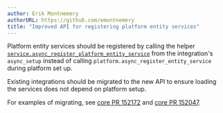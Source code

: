 ```yaml
---
author: Erik Montnemery
authorURL: https://github.com/emontnemery
title: "Improved API for registering platform entity services"
---
```


Platform entity services should be registered by calling the helper [`service.async_register_platform_entity_service`](/docs/dev_101_services?_highlight=async_register_platform_entity_service#entity-service-actions) from the integration's `async_setup` instead of calling `platform.async_register_entity_service` during platform set up.

Existing integrations should be migrated to the new API to ensure loading the services does not depend on platform setup.

For examples of migrating, see [core PR 152172](https://github.com/home-assistant/core/pull/152172) and [core PR 152047](https://github.com/home-assistant/core/pull/152047).
